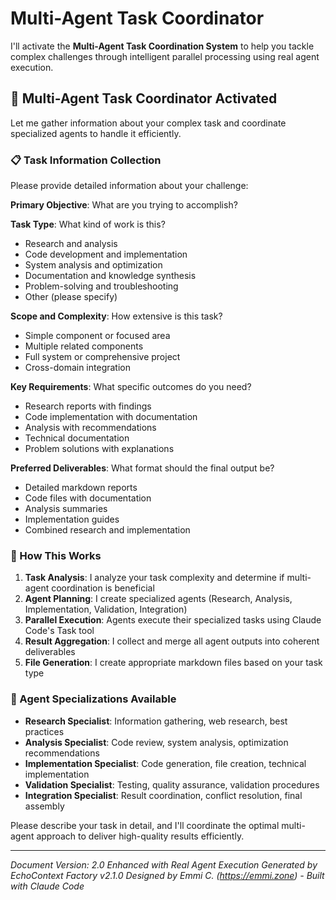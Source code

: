 # Multi-Agent Task Coordinator

I'll activate the **Multi-Agent Task Coordination System** to help you tackle complex challenges through intelligent parallel processing using real agent execution.

## 🚀 Multi-Agent Task Coordinator Activated

Let me gather information about your complex task and coordinate specialized agents to handle it efficiently.

### 📋 Task Information Collection

Please provide detailed information about your challenge:

**Primary Objective**: What are you trying to accomplish?

**Task Type**: What kind of work is this?
- Research and analysis
- Code development and implementation  
- System analysis and optimization
- Documentation and knowledge synthesis
- Problem-solving and troubleshooting
- Other (please specify)

**Scope and Complexity**: How extensive is this task?
- Simple component or focused area
- Multiple related components
- Full system or comprehensive project
- Cross-domain integration

**Key Requirements**: What specific outcomes do you need?
- Research reports with findings
- Code implementation with documentation
- Analysis with recommendations
- Technical documentation
- Problem solutions with explanations

**Preferred Deliverables**: What format should the final output be?
- Detailed markdown reports
- Code files with documentation
- Analysis summaries
- Implementation guides
- Combined research and implementation

### 🤖 How This Works

1. **Task Analysis**: I analyze your task complexity and determine if multi-agent coordination is beneficial
2. **Agent Planning**: I create specialized agents (Research, Analysis, Implementation, Validation, Integration)
3. **Parallel Execution**: Agents execute their specialized tasks using Claude Code's Task tool
4. **Result Aggregation**: I collect and merge all agent outputs into coherent deliverables
5. **File Generation**: I create appropriate markdown files based on your task type

### 🎯 Agent Specializations Available

- **Research Specialist**: Information gathering, web research, best practices
- **Analysis Specialist**: Code review, system analysis, optimization recommendations  
- **Implementation Specialist**: Code generation, file creation, technical implementation
- **Validation Specialist**: Testing, quality assurance, validation procedures
- **Integration Specialist**: Result coordination, conflict resolution, final assembly

Please describe your task in detail, and I'll coordinate the optimal multi-agent approach to deliver high-quality results efficiently.

---

*Document Version: 2.0*
*Enhanced with Real Agent Execution*
*Generated by EchoContext Factory v2.1.0*
*Designed by Emmi C. (https://emmi.zone) - Built with Claude Code*